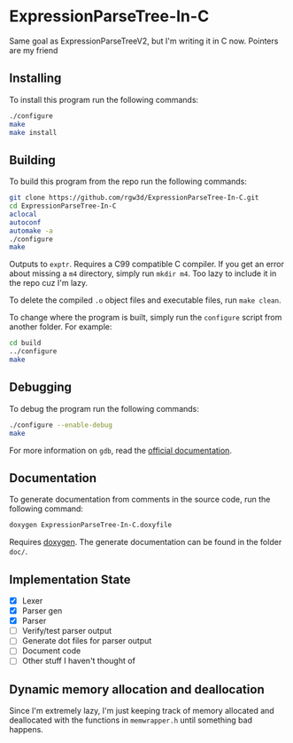 ExpressionParseTree-In-C
========================

Same goal as ExpressionParseTreeV2, but I'm writing it in C now. Pointers are my friend

## Installing ##
To install this program run the following commands:
```sh
./configure
make
make install
```

## Building ##
To build this program from the repo run the following commands:
```sh
git clone https://github.com/rgw3d/ExpressionParseTree-In-C.git
cd ExpressionParseTree-In-C
aclocal
autoconf
automake -a
./configure
make
```

Outputs to `exptr`. Requires a C99 compatible C compiler. If you get an error about missing a `m4` directory, simply run `mkdir m4`. Too lazy to include it in the repo cuz I'm lazy.

To delete the compiled `.o` object files and executable files, run `make clean`.

To change where the program is built, simply run the `configure` script from another folder. For example:
```sh
cd build
../configure
make
```

## Debugging ##
To debug the program run the following commands:
```sh
./configure --enable-debug
make
```

For more information on `gdb`, read the [official documentation](http://www.gnu.org/software/gdb/documentation/).

## Documentation ##
To generate documentation from comments in the source code, run the following command:
```sh
doxygen ExpressionParseTree-In-C.doxyfile
```

Requires [doxygen](http://www.stack.nl/~dimitri/doxygen/index.html). The generate documentation can be found in the folder `doc/`.

## Implementation State ##
- [x] Lexer
- [x] Parser gen
- [x] Parser
- [ ] Verify/test parser output
- [ ] Generate dot files for parser output
- [ ] Document code
- [ ] Other stuff I haven't thought of

## Dynamic memory allocation and deallocation ##
Since I'm extremely lazy, I'm just keeping track of memory allocated and deallocated with the functions in `memwrapper.h` until something bad happens. 
